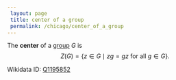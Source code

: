 ```yaml
---
 layout: page
 title: center of a group
 permalink: /chicago/center_of_a_group
---
```

The **center** of a [group](https://mathgloss.github.io/MathGloss/chicago/group) $G$ is $$Z(G) = \{z\in G\mid zg=gz \text{ for all } g\in G\}.$$

Wikidata ID: [Q1195852](https://www.wikidata.org/wiki/Q1195852)